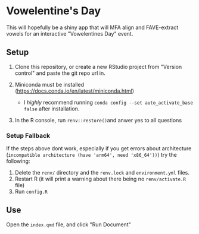 # Vowelentine's Day

This will hopefully be a shiny app that will MFA align and FAVE-extract vowels for an interactive "Vowelentines Day" event.

## Setup


1. Clone this repository, or create a new RStudio project from "Version control" and paste the git repo url in.
2.  Miniconda must be installed (<https://docs.conda.io/en/latest/miniconda.html>)

    -   I *highly* recommend running `conda config --set auto_activate_base false` after installation.

3. In the R console, run `renv::restore()`and anwer yes to all questions

### Setup Fallback

If the steps above dont work, especially if you get errors about architecture (`incompatible architecture (have 'arm64', need 'x86_64'))`)
try the following:

1. Delete the `renv/` directory and the `renv.lock` and `environment.yml` files.
2. Restart R (it will print a warning about there being no `renv/activate.R` file)
3. Run `config.R`

## Use

Open the `index.qmd` file, and click "Run Document"
